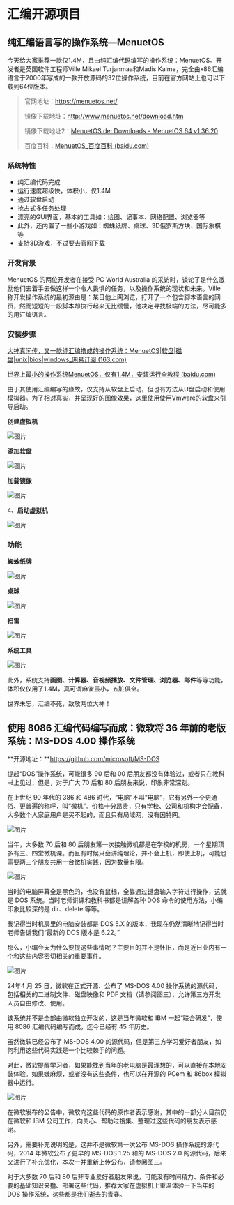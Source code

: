 # 汇编开源项目



## 纯汇编语言写的操作系统—MenuetOS

今天给大家推荐一款仅1.4M，且由纯汇编代码编写的操作系统：MenuetOS。开发者是英国软件工程师Ville Mikael Turjanmaa和Madis Kalme，完全由x86汇编语言于2000年写成的一款开放源码的32位操作系统，目前在官方网站上也可以下载到64位版本。

> 官网地址：https://menuetos.net/
>
> 镜像下载地址：http://www.menuetos.net/download.htm
>
> 镜像下载地址2：[MenuetOS.de: Downloads - MenuetOS 64 v1.36.20](https://www.menuetos.de/downloads/)
>
> 百度百科：[MenuetOS_百度百科 (baidu.com)](https://baike.baidu.com/item/MenuetOS/4327979?fr=ge_ala)

### 系统特性

- 纯汇编代码完成
- 运行速度超级快，体积小，仅1.4M
- 通过软盘启动
- 抢占式多任务处理
- 漂亮的GUI界面，基本的工具如：绘图、记事本、网络配置、浏览器等
- 此外，还内置了一些小游戏如：蜘蛛纸牌、桌球、3D俄罗斯方块、国际象棋等
- 支持3D游戏，不过要去官网下载

### 开发背景

MenuetOS 的两位开发者在接受 PC World Australia 的采访时，谈论了是什么激励他们去着手去做这样一个令人畏惧的任务，以及操作系统的现状和未来。Ville 称开发操作系统的最初源由是：某日他上网浏览，打开了一个包含脚本语言的网页，然而短短的一段脚本却执行起来无比缓慢，他决定寻找极端的方法，尽可能多的用汇编语言。

### 安装步骤

[大神真闲传，又一款纯汇编撸成的操作系统：MenuetOS|软盘|磁盘|unix|bios|windows_网易订阅 (163.com)](https://www.163.com/dy/article/IU6DGSJ105534Z4K.html)

[世界上最小的操作系统MenuetOS，仅有1.4M，安装运行全教程 (baidu.com)](https://baijiahao.baidu.com/s?id=1719130613453064844&wfr=spider&for=pc)

由于其使用汇编编写的缘故，仅支持从软盘上启动，但也有方法从U盘启动和使用模拟器。为了相对真实，并呈现好的图像效果，这里使用使用Vmware的软盘来引导启动。

**创建虚拟机**

![图片](./汇编开源项目.assets/640.webp)

**添加软盘**

![图片](./汇编开源项目.assets/640-1713529091884-188.webp)

**加载镜像**

![图片](./汇编开源项目.assets/640-1713529091884-189.webp)

4、**启动虚拟机**

![图片](./汇编开源项目.assets/640-1713529091884-190.webp)

### 功能

**蜘蛛纸牌**

![图片](./汇编开源项目.assets/640-1713529091884-191.webp)

**桌球**

![图片](./汇编开源项目.assets/640-1713529091884-192.webp)

**扫雷**

![图片](./汇编开源项目.assets/640-1713529091884-193.webp)

**系统工具**

![图片](./汇编开源项目.assets/640-1713529091885-194.webp)

此外，系统支持**画图、计算器、音视频播放、文件管理、浏览器、邮件**等等功能，体积仅仅用了1.4M，真可谓麻雀虽小，五脏俱全。

世界未忘，汇编不死，致敬两位大神！

## 使用 8086 汇编代码编写而成：微软将 36 年前的老版系统：MS-DOS 4.00 操作系统

**开源地址：**https://github.com/microsoft/MS-DOS

提起“DOS”操作系统，可能很多 90 后和 00 后朋友都没有体验过，或者只在教科书上见过，但是，对于广大 70 后和 80 后朋友来说，印象非常深刻。

在上世纪 90 年代的 386 和 486 时代，“电脑”不叫“电脑”，它有另外一个更通俗、更普遍的称呼，叫“微机”。价格十分昂贵，只有学校、公司和机构才会配备，大多数个人家庭用户是买不起的，而且只有局域网，没有因特网。

![图片](./汇编开源项目.assets/640.webp)

当年，大多数 70 后和 80 后朋友第一次接触微机都是在学校的机房，一个星期顶多有三、四堂微机课。而且有时候只会讲纯理论，并不会上机，即使上机，可能也需要两三个朋友共用一台微机实践，因为数量有限。

![图片](./汇编开源项目.assets/640-1715155566084-1.webp)

当时的电脑屏幕全是黑色的，也没有鼠标，全靠通过键盘输入字符进行操作，这就是 DOS 系统。当时老师讲课和教科书都是讲解各种 DOS 命令的使用方法，小编印象比较深的是 dir、delete 等等。

我记得当时机房里的电脑安装都是 DOS 5.X 的版本，我现在仍然清晰地记得当时老师告诉我们“最新的 DOS 版本是 6.22。”

那么，小编今天为什么要提这些事情呢？主要目的并不是怀旧，而是近日业内有一个和这些内容密切相关的重要事件。

![图片](./汇编开源项目.assets/640-1715155566084-2.webp)

24年4 月 25 日，微软在正式开源、公布了 MS-DOS 4.00 操作系统的源代码，包括相关的二进制文件、磁盘映像和 PDF 文档（请参阅图三），允许第三方开发人员自由修改、使用。

该系统并不是全部由微软独立开发的，这是当年微软和 IBM 一起“联合研发”，使用 8086 汇编代码编写而成，迄今已经有 45 年历史。

虽然微软已经公布了 MS-DOS 4.00 的源代码，但是第三方学习爱好者朋友，如何利用这些代码实践是一个比较棘手的问题。

对此，微软提醒学习者，如果能找到当年的老电脑是最理想的，可以直接在本地安装体验。如果嫌麻烦，或者没有这些条件，也可以在开源的 PCem 和 86box 模拟器中运行。

![图片](./汇编开源项目.assets/640-1715155566084-3.webp)

在微软发布的公告中，微软向这些代码的原作者表示感谢，其中的一部分人目前仍在微软和 IBM 公司工作，向关心、帮助过搜集、整理过这些代码的朋友表示感谢。

另外，需要补充说明的是，这并不是微软第一次公布 MS-DOS 操作系统的源代码，2014 年微软公布了更早的 MS-DOS 1.25 和的 MS-DOS 2.0 的源代码，后来又进行了补充优化，本次一并重新上传公布，请参阅图三。

对于大多数 70 后和 80 后非专业爱好者朋友来说，可能没有时间精力、条件和必要的基础知识来撸、部署这些代码，推荐大家在虚拟机上重温体验一下当年的 DOS 操作系统，这些都是我们逝去的青春。